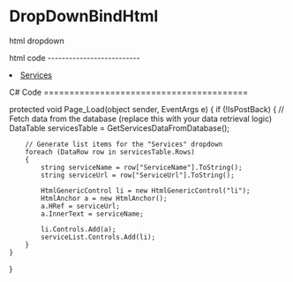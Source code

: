 # DropDownBindHtml
html dropdown 


html code --------------------------




  
  <li class="dropdown">
        <a href="#" id="ddlItems" runat="server">
            <span>Services</span> <i class="bi bi-chevron-down"></i>
        </a>
        <ul id="serviceList" runat="server"></ul>
    </li>
</ul>

C# Code ========================================

protected void Page_Load(object sender, EventArgs e)
{
    if (!IsPostBack)
    {
        // Fetch data from the database (replace this with your data retrieval logic)
        DataTable servicesTable = GetServicesDataFromDatabase();

        // Generate list items for the "Services" dropdown
        foreach (DataRow row in servicesTable.Rows)
        {
            string serviceName = row["ServiceName"].ToString();
            string serviceUrl = row["ServiceUrl"].ToString();

            HtmlGenericControl li = new HtmlGenericControl("li");
            HtmlAnchor a = new HtmlAnchor();
            a.HRef = serviceUrl;
            a.InnerText = serviceName;

            li.Controls.Add(a);
            serviceList.Controls.Add(li);
        }
    }
}
